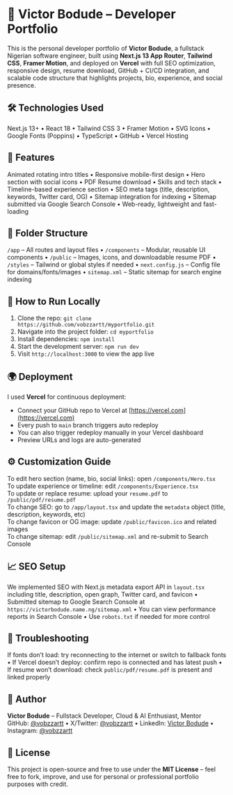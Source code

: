 # 💼 Victor Bodude – Developer Portfolio

This is the personal developer portfolio of **Victor Bodude**, a fullstack Nigerian software engineer, built using **Next.js 13 App Router**, **Tailwind CSS**, **Framer Motion**, and deployed on **Vercel** with full SEO optimization, responsive design, resume download, GitHub + CI/CD integration, and scalable code structure that highlights projects, bio, experience, and social presence.

## 🛠️ Technologies Used

Next.js 13+ • React 18 • Tailwind CSS 3 • Framer Motion • SVG Icons • Google Fonts (Poppins) • TypeScript • GitHub • Vercel Hosting

## 🚀 Features

Animated rotating intro titles • Responsive mobile-first design • Hero section with social icons • PDF Resume download • Skills and tech stack • Timeline-based experience section • SEO meta tags (title, description, keywords, Twitter card, OG) • Sitemap integration for indexing • Sitemap submitted via Google Search Console • Web-ready, lightweight and fast-loading

## 📁 Folder Structure

`/app` – All routes and layout files • `/components` – Modular, reusable UI components • `/public` – Images, icons, and downloadable resume PDF • `/styles` – Tailwind or global styles if needed • `next.config.js` – Config file for domains/fonts/images • `sitemap.xml` – Static sitemap for search engine indexing

## 🧪 How to Run Locally

1. Clone the repo: `git clone https://github.com/vobzzartt/myportfolio.git`  
2. Navigate into the project folder: `cd myportfolio`  
3. Install dependencies: `npm install`  
4. Start the development server: `npm run dev`  
5. Visit `http://localhost:3000` to view the app live

## 🌍 Deployment

I used **Vercel** for continuous deployment:  
- Connect your GitHub repo to Vercel at [https://vercel.com](https://vercel.com)  
- Every push to `main` branch triggers auto redeploy  
- You can also trigger redeploy manually in your Vercel dashboard  
- Preview URLs and logs are auto-generated

## ⚙️ Customization Guide

To edit hero section (name, bio, social links): open `/components/Hero.tsx`  
To update experience or timeline: edit `/components/Experience.tsx`  
To update or replace resume: upload your `resume.pdf` to `/public/pdf/resume.pdf`  
To change SEO: go to `/app/layout.tsx` and update the `metadata` object (title, description, keywords, etc)  
To change favicon or OG image: update `/public/favicon.ico` and related images  
To change sitemap: edit `/public/sitemap.xml` and re-submit to Search Console

## 📈 SEO Setup

We implemented SEO with Next.js metadata export API in `layout.tsx` including title, description, open graph, Twitter card, and favicon • Submitted sitemap to Google Search Console at `https://victorbodude.name.ng/sitemap.xml` • You can view performance reports in Search Console • Use `robots.txt` if needed for more control

## 🐞 Troubleshooting

If fonts don’t load: try reconnecting to the internet or switch to fallback fonts • If Vercel doesn’t deploy: confirm repo is connected and has latest push • If resume won’t download: check `public/pdf/resume.pdf` is present and linked properly

## 👤 Author

**Victor Bodude** – Fullstack Developer, Cloud & AI Enthusiast, Mentor  
GitHub: [@vobzzartt](https://github.com/vobzzartt) • X/Twitter: [@vobzzartt](https://x.com/vobzzartt) • LinkedIn: [Victor Bodude](https://linkedin.com/in/victorbodude) • Instagram: [@vobzzartt](https://instagram.com/vobzzartt)

## 📄 License

This project is open-source and free to use under the **MIT License** – feel free to fork, improve, and use for personal or professional portfolio purposes with credit.
